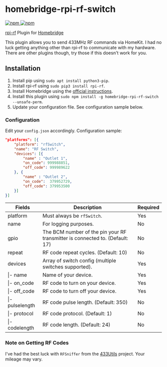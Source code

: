 # homebridge-rpi-rf-switch

[![npm](https://img.shields.io/npm/v/homebridge-rpi-rf-switch) ![npm](https://img.shields.io/npm/dt/homebridge-rpi-rf-switch)](https://www.npmjs.com/package/homebridge-rpi-rf-switch)

[rpi-rf](https://pypi.org/project/rpi-rf/) Plugin for [Homebridge](https://github.com/nfarina/homebridge)

This plugin allows you to send 433MHz RF commands via HomeKit. I had no luck getting anything other than rpi-rf to communicate with my hardware. There are other plugins though, try those if this doesn't work for you.

## Installation

1. Install pip using `sudo apt install python3-pip`.
2. Install rpi-rf using `sudo pip3 install rpi-rf`.
3. Install Homebridge using the [official instructions](https://github.com/homebridge/homebridge/wiki).
4. Install this plugin using `sudo npm install -g homebridge-rpi-rf-switch --unsafe-perm`.
5. Update your configuration file. See configuration sample below.

### Configuration

Edit your `config.json` accordingly. Configuration sample:

```json
"platforms": [{
    "platform": "rfSwitch",
    "name": "RF Switch",
    "devices": [{
        "name" : "Outlet 1",
        "on_code": 999988851,
        "off_code": 999989622
    }, {
        "name" : "Outlet 2",
        "on_code":  379952729,
        "off_code": 379953500
    }]
}]
```

| Fields             | Description                                                                  | Required |
|--------------------|------------------------------------------------------------------------------|----------|
| platform           | Must always be `rfSwitch`.                                                   | Yes      |
| name               | For logging purposes.                                                        | No       |
| gpio               | The BCM number of the pin your RF transmitter is connected to. (Default: 17) | No       |
| repeat             | RF code repeat cycles. (Default: 10)                                         | No       |
| devices            | Array of switch config (multiple switches supported).                        | Yes      |
| \|- name           | Name of your device.                                                         | Yes      |
| \|- on_code        | RF code to turn on your device.                                              | Yes      |
| \|- off_code       | RF code to turn off your device.                                             | Yes      |
| \|- pulselength    | RF code pulse length. (Default: 350)                                         | No       |
| \|- protocol       | RF code protocol. (Default: 1)                                               | No       |
| \|- codelength     | RF code length. (Default: 24)                                                | No       |

### Note on Getting RF Codes

I've had the best luck with `RFSniffer` from the [433Utils](https://github.com/ninjablocks/433Utils) project. Your mileage may vary.
